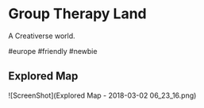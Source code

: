 # Group Therapy Land

A Creativerse world.

&#35;europe &#35;friendly &#35;newbie

## Explored Map

![ScreenShot](Explored Map - 2018-03-02 06_23_16.png)